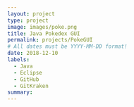 ```yaml
---
layout: project
type: project
image: images/poke.png
title: Java Pokedex GUI
permalink: projects/PokeGUI
# All dates must be YYYY-MM-DD format!
date: 2018-12-10
labels:
  - Java
  - Eclipse 
  - GitHub
  - GitKraken
summary: 
---
```

